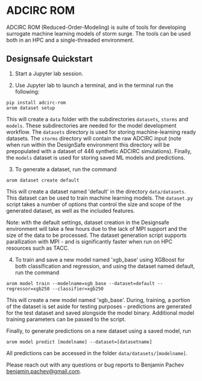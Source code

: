 # ADCIRC ROM
ADCIRC ROM (Reduced-Order-Modeling) is suite of tools for developing surrogate machine learning models of storm surge.
The tools can be used both in an HPC and a single-threaded environment.

## Designsafe Quickstart

1. Start a Jupyter lab session.

2. Use Jupyter lab to launch a terminal, and in the terminal run the following:
```
pip install adcirc-rom
arom dataset setup
```

This will create a `data` folder with the subdirectories `datasets`, `storms` and `models`.
These subdirectories are needed for the model development workflow. The `datasets` directory is used for storing
machine-learning ready datasets. The `storms` directory will contain the raw ADCIRC input (note when run within the DesignSafe
environment this directory will be prepopulated with a dataset of 446 synthetic ADCIRC simulations).
Finally, the `models` dataset is used for storing saved ML models and predictions.

3. To generate a dataset, run the command 
```
arom dataset create default
```

This will create a dataset named 'default' in the directory `data/datasets`.
This dataset can be used to train machine learning models.
The `dataset.py` script takes a number of options that control the size and scope of the generated dataset,
as well as the included features.

Note: with the default settings, dataset
creation in the Designsafe environment will take a few hours due to the lack of MPI support and the
size of the data to be processed. The dataset generation script supports parallization with MPI - and is significantly
faster when run on HPC resources such as TACC.
 

4. To train and save a new model named 'xgb_base' using XGBoost for both classification and regression, and using the dataset named default, run the command
```
arom model train --modelname=xgb_base --dataset=default --regressor=xgb250 --classifier=xgb250
```

This will create a new model named 'xgb_base'. During, training, a portion of the dataset is set aside
for testing purposes - predictions are generated for the test dataset and saved alongside the model binary.
Additional model training parameters can be passed to the script.

Finally, to generate predictions on a new dataset using a saved model, run
```
arom model predict [modelname] --dataset=[datasetname]
```

All predictions can be accessed in the folder `data/datasets/[modelname]`.

Please reach out with any questions or bug reports to Benjamin Pachev <benjamin.pachev@gmail.com>.
